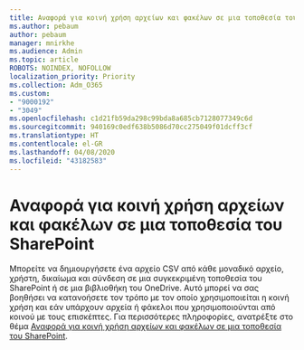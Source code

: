 ```yaml
---
title: Αναφορά για κοινή χρήση αρχείων και φακέλων σε μια τοποθεσία του SharePoint
ms.author: pebaum
author: pebaum
manager: mnirkhe
ms.audience: Admin
ms.topic: article
ROBOTS: NOINDEX, NOFOLLOW
localization_priority: Priority
ms.collection: Adm_O365
ms.custom:
- "9000192"
- "3049"
ms.openlocfilehash: c1d21fb59da298c99bda8a685cb7128077349c6d
ms.sourcegitcommit: 940169c0edf638b5086d70cc275049f01dcff3cf
ms.translationtype: HT
ms.contentlocale: el-GR
ms.lasthandoff: 04/08/2020
ms.locfileid: "43182583"
---
```

# <a name="report-on-file-and-folder-sharing-in-a-sharepoint-site"></a>Αναφορά για κοινή χρήση αρχείων και φακέλων σε μια τοποθεσία του SharePoint

Μπορείτε να δημιουργήσετε ένα αρχείο CSV από κάθε μοναδικό αρχείο, χρήστη, δικαίωμα και σύνδεση σε μια συγκεκριμένη τοποθεσία του SharePoint ή σε μια βιβλιοθήκη του OneDrive. Αυτό μπορεί να σας βοηθήσει να κατανοήσετε τον τρόπο με τον οποίο χρησιμοποιείται η κοινή χρήση και εάν υπάρχουν αρχεία ή φάκελοι που χρησιμοποιούνται από κοινού με τους επισκέπτες. Για περισσότερες πληροφορίες, ανατρέξτε στο θέμα [Αναφορά για κοινή χρήση αρχείων και φακέλων σε μια τοποθεσία του SharePoint](https://docs.microsoft.com/sharepoint/sharing-reports).
